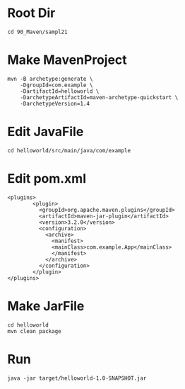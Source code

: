 # Root Dir
```
cd 90_Maven/sampl21
```

# Make MavenProject
```
mvn -B archetype:generate \
    -DgroupId=com.example \
    -DartifactId=helloworld \
    -DarchetypeArtifactId=maven-archetype-quickstart \
    -DarchetypeVersion=1.4
```

# Edit JavaFile
```
cd helloworld/src/main/java/com/example
```

# Edit pom.xml
```
<plugins>
        <plugin>
          <groupId>org.apache.maven.plugins</groupId>
          <artifactId>maven-jar-plugin</artifactId>
          <version>3.2.0</version>
          <configuration>
            <archive>
              <manifest>
              <mainClass>com.example.App</mainClass>
              </manifest>
            </archive>
          </configuration>
        </plugin>
</plugins>
```

# Make JarFile
```
cd helloworld
mvn clean package
```

# Run
```
java -jar target/helloworld-1.0-SNAPSHOT.jar
```

